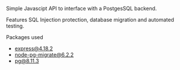 Simple Javascipt API to interface with a PostgesSQL backend.

Features SQL Injection protection, database migration and automated testing.

Packages used 
- express@4.18.2
- node-pg-migrate@6.2.2
- pg@8.11.3
